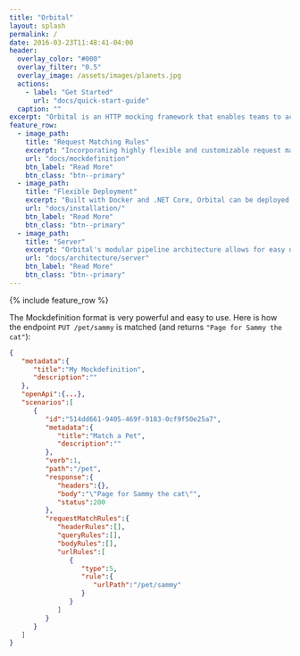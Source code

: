 ```yaml
---
title: "Orbital"
layout: splash
permalink: /
date: 2016-03-23T11:48:41-04:00
header:
  overlay_color: "#000"
  overlay_filter: "0.5"
  overlay_image: /assets/images/planets.jpg
  actions:
    - label: "Get Started"
      url: "docs/quick-start-guide"
  caption: ""
excerpt: "Orbital is an HTTP mocking framework that enables teams to achieve rapid software development and testing"
feature_row:
  - image_path:
    title: "Request Matching Rules"
    excerpt: "Incorporating highly flexible and customizable request matching rules, virtually any kind of request can be matched"
    url: "docs/mockdefinition"
    btn_label: "Read More"
    btn_class: "btn--primary"
  - image_path:
    title: "Flexible Deployment"
    excerpt: "Built with Docker and .NET Core, Orbital can be deployed anywhere Docker is supported, including Windows, Linux, and macOS"
    url: "docs/installation/"
    btn_label: "Read More"
    btn_class: "btn--primary"
  - image_path:
    title: "Server"
    excerpt: "Orbital's modular pipeline architecture allows for easy development, request matching, and debugging"
    url: "docs/architecture/server"
    btn_label: "Read More"
    btn_class: "btn--primary"
---
```


{% include feature_row %}

The Mockdefinition format is very powerful and easy to use. Here is how the endpoint `PUT /pet/sammy` is matched (and returns `"Page for Sammy the cat"`):

```json
{
   "metadata":{
      "title":"My Mockdefinition",
      "description":""
   },
   "openApi":{...},
   "scenarios":[
      {
         "id":"514dd661-9405-469f-9183-0cf9f50e25a7",
         "metadata":{
            "title":"Match a Pet",
            "description":""
         },
         "verb":1,
         "path":"/pet",
         "response":{
            "headers":{},
            "body":"\"Page for Sammy the cat\"",
            "status":200
         },
         "requestMatchRules":{
            "headerRules":[],
            "queryRules":[],
            "bodyRules":[],
            "urlRules":[
               {
                  "type":5,
                  "rule":{
                     "urlPath":"/pet/sammy"
                  }
               }
            ]
         }
      }
   ]
}
```
